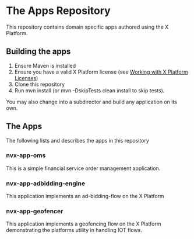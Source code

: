 # The Apps Repository

This repository contains domain specific apps authored using the X Platform.

## Building the apps
1. Ensure Maven is installed
2. Ensure you have a valid X Platform license (see [Working with X Platform Licenses](https://docs.neeveresearch.com/display/TALONDOC/Working+with+X+Platform+Licenses))
2. Clone this repository
3. Run mvn install (or mvn -DskipTests clean install to skip tests). 

You may also change into a subdirector and build any application on its own. 

## The Apps
The following lists and describes the apps in this repository

### nvx-app-oms
This is a simple financial service order management application. 

### nvx-app-adbidding-engine
This application implements an ad-bidding-flow on the X Platform

### nvx-app-geofencer
This application implements a geofencing flow on the X Platform demonstrating the platforms utility in handling IOT flows. 

